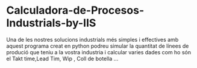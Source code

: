 # Calculadora-de-Procesos-Industrials-by-IIS
Una de les nostres solucions industrials més simples i effectives amb aquest programa creat en python podreu simular la quantitat de línees de produció que teniu a la vostra industria i calcular varies dades com ho són el Takt time,Lead Tim, Wip , Coll de botella ...
